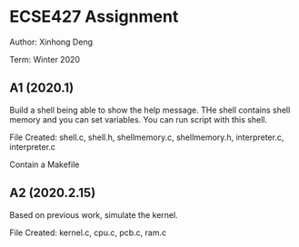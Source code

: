 # ECSE427 Assignment

Author: Xinhong Deng

Term: Winter 2020

## A1 (2020.1)

Build a shell being able to show the help message. THe shell contains shell memory and you can set variables.
You can run script with this shell.

File Created: shell.c, shell.h, shellmemory.c, shellmemory.h, interpreter.c, interpreter.c

Contain a Makefile

## A2 (2020.2.15)

Based on previous work, simulate the kernel.

File Created: kernel.c, cpu.c, pcb.c, ram.c

